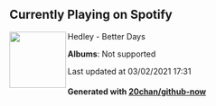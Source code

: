 ## Currently Playing on Spotify

[<img align="left" width="100" src="https://i.scdn.co/image/ab67616d0000b27391129e6439c0bbca044b5eb2">](https://open.spotify.com/album/38eKV184962kccdfTY2gTV)

Hedley - Better Days

**Albums**: Not supported

Last updated at 03/02/2021 17:31

#### Generated with [20chan/github-now](https://github.com/20chan/github-now)


<!--
**20chan/20chan** is a ✨ _special_ ✨ repository because its `README.md` (this file) appears on your GitHub profile.

Here are some ideas to get you started:

- 🔭 I’m currently working on ...
- 🌱 I’m currently learning ...
- 👯 I’m looking to collaborate on ...
- 🤔 I’m looking for help with ...
- 💬 Ask me about ...
- 📫 How to reach me: ...
- 😄 Pronouns: ...
- ⚡ Fun fact: ...
-->
